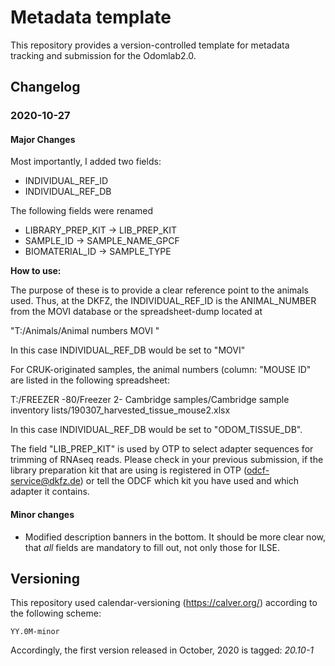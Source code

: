 # Metadata template

This repository provides a version-controlled template for metadata tracking and submission for the Odomlab2.0.

## Changelog

### 2020-10-27

#### Major Changes
Most importantly, I added two fields:
  - INDIVIDUAL_REF_ID
  - INDIVIDUAL_REF_DB

The following fields were renamed
  - LIBRARY_PREP_KIT -> LIB_PREP_KIT
  - SAMPLE_ID -> SAMPLE_NAME_GPCF
  - BIOMATERIAL_ID -> SAMPLE_TYPE


**How to use:**

The purpose of these is to provide a clear reference point to the
animals used. Thus, at the DKFZ, the INDIVIDUAL_REF_ID is the
ANIMAL_NUMBER from the MOVI database or the spreadsheet-dump located at

"T:/Animals/Animal numbers MOVI "

In this case INDIVIDUAL_REF_DB would be set to "MOVI"

For CRUK-originated samples, the animal numbers (column: "MOUSE ID" are
listed in the following spreadsheet:

T:/FREEZER -80/Freezer 2- Cambridge samples/Cambridge sample inventory
lists/190307_harvested_tissue_mouse2.xlsx

In this case INDIVIDUAL_REF_DB would be set to "ODOM_TISSUE_DB".


The field "LIB_PREP_KIT" is used by OTP to select adapter sequences for trimming of RNAseq reads.
Please check in your previous submission, if the library preparation kit that are using is registered in OTP (odcf-service@dkfz.de) or tell the ODCF
which kit you have used and which adapter it contains.

#### Minor changes
 -  Modified description banners in the bottom. It should be more clear now, that *all* fields are mandatory to fill
out, not only those for ILSE.


## Versioning

This repository used calendar-versioning (https://calver.org/) according to the following scheme:

`YY.0M-minor`

Accordingly, the first version released in October, 2020 is tagged: *20.10-1*
